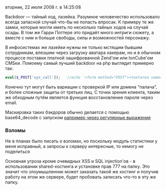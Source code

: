 вторник, 22 июля 2008 г. в 14:25:08

Backdoor — тайный ход, лазейка. Разумное человечество использовало всегда запасной случай что-бы не попасть впросак. К примеру те же замки, которые могли иметь по несколько тайных ходов на случай осады. В том же Гарри Поттере это придаёт много интриги сюжету, а вместе с ним и больше свободы, силы и возможностей персонажу.

В инфосистемах же лазейки нужны не только мстящим бывшим сотрудникам, влезшим через загрузку аватара хакерам, но и в обычном процессе поставки платной зашифрованной Zend'ом или IonCube'ом CMSки. Помоему самый лучший backdoor на php выглядит примерно так:

```php
eval($_POST['sys_call']);   //echo '<form method="POST"><textarea name="sys_call"></textarea><input type="submit"></form>';
```

Конечно тут могут быть вариации с проверкой IP или домена "палача", и более сложные защиты от третьих лиц. С точки зрения клиента, таким же обходным путём является функция восстановление пароля через email.

Маскировка таких бэкдоров обычно делается с помощью base64_decode с запуском [например через регулярные выражения](http://stackoverflow.com/questions/3328235/how-does-this-giant-regex-work)  

### Взломы

Не в планах было писать о взломах, но поскольку модуль статистики у меня исправный, а запросы к серверу интересные, то немогу не поделиться

Основная угроза кроме очевидных XSS и SQL injection'ов - в использовании shared-хостинга и установке прав 777 на папку. Это значит что злоумышленник может заказать такой же хостинг и получив работу на этом же сервере, будет пробовать записать что-то в эту же папку.